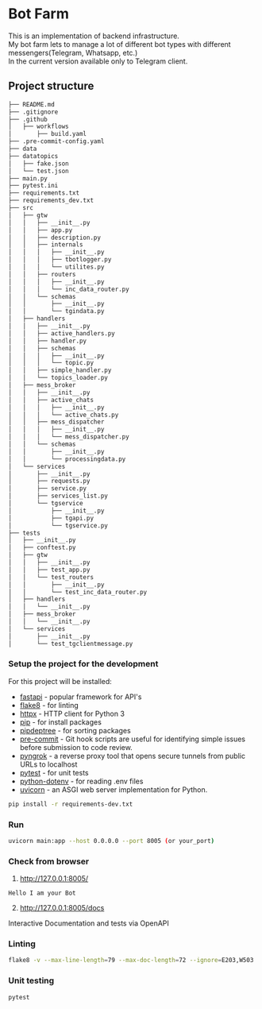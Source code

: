 # Bot Farm
This is an implementation of backend infrastructure.  
My bot farm lets to manage a lot of different bot types with different messengers(Telegram, Whatsapp, etc.)  
In the current version available only to Telegram client. 
## Project structure
``` bash
├── README.md
├── .gitignore
├── .github
│   ├── workflows
│       ├── build.yaml
├── .pre-commit-config.yaml
├── data
├── datatopics
│   ├── fake.json
│   └── test.json
├── main.py
├── pytest.ini
├── requirements.txt
├── requirements_dev.txt
├── src
│   ├── gtw
│   │   ├── __init__.py
│   │   ├── app.py
│   │   ├── description.py
│   │   ├── internals
│   │   │   ├── __init__.py
│   │   │   ├── tbotlogger.py
│   │   │   └── utilites.py
│   │   ├── routers
│   │   │   ├── __init__.py
│   │   │   └── inc_data_router.py
│   │   └── schemas
│   │       ├── __init__.py
│   │       └── tgindata.py
│   ├── handlers
│   │   ├── __init__.py
│   │   ├── active_handlers.py
│   │   ├── handler.py
│   │   ├── schemas
│   │   │   ├── __init__.py
│   │   │   └── topic.py
│   │   ├── simple_handler.py
│   │   └── topics_loader.py
│   ├── mess_broker
│   │   ├── __init__.py
│   │   ├── active_chats
│   │   │   ├── __init__.py
│   │   │   └── active_chats.py
│   │   ├── mess_dispatcher
│   │   │   ├── __init__.py
│   │   │   └── mess_dispatcher.py
│   │   └── schemas
│   │       ├── __init__.py
│   │       └── processingdata.py
│   └── services
│       ├── __init__.py
│       ├── requests.py
│       ├── service.py
│       ├── services_list.py
│       └── tgservice
│           ├── __init__.py
│           ├── tgapi.py
│           └── tgservice.py
├── tests
│   ├── __init__.py
│   ├── conftest.py
│   ├── gtw
│   │   ├── __init__.py
│   │   ├── test_app.py
│   │   └── test_routers
│   │       ├── __init__.py
│   │       └── test_inc_data_router.py
│   ├── handlers
│   │   └── __init__.py
│   ├── mess_broker
│   │   └── __init__.py
│   └── services
│       ├── __init__.py
│       └── test_tgclientmessage.py
```

### Setup the project for the development
For this project will be installed:
* [fastapi](https://fastapi.tiangolo.com/) - popular framework for API's
* [flake8](https://flake8.pycqa.org/en/latest/) - for linting
* [httpx](https://www.python-httpx.org/) -  HTTP client for Python 3
* [pip](https://pypi.org/project/pip/) - for install packages
* [pipdeptree](https://pypi.org/project/pipdeptree/) - for sorting packages
* [pre-commit](https://pre-commit.com/) - Git hook scripts are useful for identifying simple issues before submission to code review.
* [pyngrok](https://pypi.org/project/pyngrok/) - a reverse proxy tool that opens secure tunnels from public URLs to localhost
* [pytest](https://docs.pytest.org/en/7.3.x/) - for unit tests
* [python-dotenv](https://pypi.org/project/python-dotenv/) - for reading .env files
* [uvicorn](https://www.uvicorn.org/) - an ASGI web server implementation for Python.
```bash
pip install -r requirements-dev.txt
```

### Run
```bash
uvicorn main:app --host 0.0.0.0 --port 8005 (or your_port)
```

### Check from browser
1. http://127.0.0.1:8005/
```
Hello I am your Bot
```

2. http://127.0.0.1:8005/docs

Interactive Documentation and tests via OpenAPI

### Linting
```bash
flake8 -v --max-line-length=79 --max-doc-length=72 --ignore=E203,W503 ./src
```

### Unit testing
```bash
pytest
```
